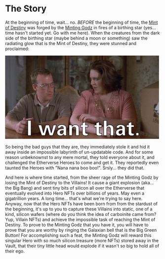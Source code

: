 # The Story

At the beginning of time, wait... no. _BEFORE_ the beginning of time, the [Mint of Destiny](../gameplay/the-mint-of-destiny.md) was forged by the [Minting Godz](minting-godz.md) in fires of a birthing star (yes... time hasn't started yet. Go with me here). When the creatures from the dark side of the birthing star (maybe behind a moon or something) saw the radiating glow that is the Mint of Destiny, they were stunned and proclaimed:

![](../.gitbook/assets/napoleon-dynamite.gif)

So being the bad guys that they are, they immediately stole it and hid it away inside an impossible labyrinth of un-updatable code. And for some reason unbeknownst to any mere mortal, they told everyone about it, and challenged the Etherverse Heroes to come and get it. They reportedly even taunted the Heroes with "Nana nana boo boo!". Srsly... they did that.

And here is where time started, from the sheer rage of the Minting Godz by losing the Mint of Destiny to the Villains! It cause a giant explosion (aka... the Big Bang) and sent tiny bits of silicon all over the Etherverse that eventually evolved into Hero NFTs over billions of years. May even a gigatrillion years. A long time... that's what we're trying to say here. Anyway, now that the Hero NFTs have been born from from the stardust of the beginning, it's up to you to capture these Villains into static, one of a kind, silicon wafers (where do you think the idea of carboinite came from? Yup, Villain NFTs) and achieve the impossible task of reaching the Mint of Destiny. To prove to the Minting Godz that you have it, you will have to prove that you are worthy by ringing the Galaxian bell that is the Big Green Button! For accomplishing such a feat, the Minting Godz will reward this singular Hero with so much silicon treasure (more NFTs) stored away in the Vault, that their tiny little head would explode if it wasn't so big to hold all of their ego.
